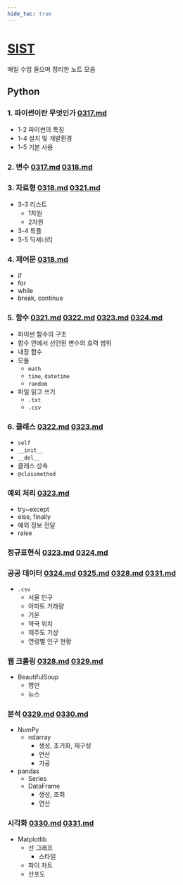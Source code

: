 ```yaml
---
hide_toc: true
---
```


# [SIST](https://github.com/jhmin-dev/SIST)

매일 수업 들으며 정리한 노트 모음

## Python

### 1. 파이썬이란 무엇인가 [0317.md](0317.md#1-파이썬이란-무엇인가)

- 1-2 파이썬의 특징
- 1-4 설치 및 개발환경
- 1-5 기본 사용

### 2. 변수 [0317.md](0317.md#2-변수) [0318.md](0318.md#2-변수)

### 3. 자료형 [0318.md](0318.md#3-자료형) [0321.md](0321.md#3-자료형)

- 3-3 리스트
	+ 1차원
	+ 2차원
- 3-4 튜플
- 3-5 딕셔너리

<!-- 
- 3-6 집합
- 3-7 자료형의 참과 거짓
- 3-8 자료형의 값을 저장하는 공간, 변수
 -->

### 4. 제어문 [0318.md](0318.md#4-제어문)

- if
- for
- while
- break, continue

### 5. 함수 [0321.md](0321.md#5-함수) [0322.md](0322.md#5-함수) [0323.md](0323.md#5-함수) [0324.md](0324.md#5-함수)

- 파이썬 함수의 구조
- 함수 안에서 선언된 변수의 효력 범위
- 내장 함수
- 모듈
	+ `math`
	+ `time`, `datetime`
	+ `random`
- 파일 읽고 쓰기
	+ `.txt`
	+ `.csv`


### 6. 클래스 [0322.md](0322.md#6-클래스) [0323.md](0323.md#6-클래스)

- `self`
- `__init__`
- `__del__`
- 클래스 상속
- `@classmethod`

<!-- 
- 메서드 오버라이딩
- 연산자 오버로딩
 -->

### 예외 처리 [0323.md](0323.md#예외-처리)

- try~except
- else, finally
- 예외 정보 전달
- raise

### 정규표현식 [0323.md](0323.md#정규표현식) [0324.md](0324.md#정규표현식)

### 공공 데이터 [0324.md](0324.md#공공-데이터) [0325.md](0325.md#공공-데이터) [0328.md](0328.md#공공-데이터) [0331.md](0331.md#공공-데이터)

- `.csv`
	+ 서울 인구
	+ 아파트 거래량
	+ 기온
	+ 약국 위치
	+ 제주도 기상
	+ 연령별 인구 현황

### 웹 크롤링 [0328.md](0328.md#웹-크롤링) [0329.md](0329.md#웹-크롤링)

- BeautifulSoup
	+ 명언
	+ 뉴스

### 분석 [0329.md](0329.md#분석) [0330.md](0330.md#분석)

- NumPy
	+ ndarray
		* 생성, 초기화, 재구성
		* 연산
		* 가공
- pandas
	+ Series
	+ DataFrame
		* 생성, 조회
		* 연산

### 시각화 [0330.md](0330.md#시각화) [0331.md](0331.md#시각화)

- Matplotlib
	+ 선 그래프
		* 스타일
	+ 파이 차트
	+ 산포도

